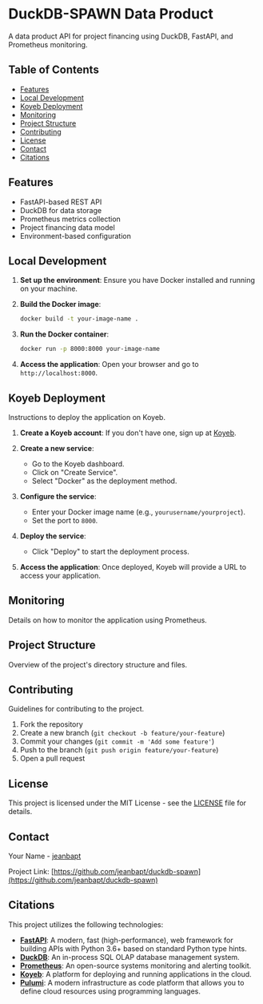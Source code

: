 # DuckDB-SPAWN Data Product

A data product API for project financing using DuckDB, FastAPI, and Prometheus monitoring.

## Table of Contents

- [Features](#features)
- [Local Development](#local-development)
- [Koyeb Deployment](#koyeb-deployment)
- [Monitoring](#monitoring)
- [Project Structure](#project-structure)
- [Contributing](#contributing)
- [License](#license)
- [Contact](#contact)
- [Citations](#citations)

## Features

- FastAPI-based REST API
- DuckDB for data storage
- Prometheus metrics collection
- Project financing data model
- Environment-based configuration

## Local Development

1. **Set up the environment**: Ensure you have Docker installed and running on your machine.

2. **Build the Docker image**:

   ```bash
   docker build -t your-image-name .
   ```

3. **Run the Docker container**:

   ```bash
   docker run -p 8000:8000 your-image-name
   ```

4. **Access the application**: Open your browser and go to `http://localhost:8000`.

## Koyeb Deployment

Instructions to deploy the application on Koyeb.

1. **Create a Koyeb account**: If you don't have one, sign up at [Koyeb](https://www.koyeb.com).

2. **Create a new service**:
   - Go to the Koyeb dashboard.
   - Click on "Create Service".
   - Select "Docker" as the deployment method.

3. **Configure the service**:
   - Enter your Docker image name (e.g., `yourusername/yourproject`).
   - Set the port to `8000`.

4. **Deploy the service**:
   - Click "Deploy" to start the deployment process.

5. **Access the application**: Once deployed, Koyeb will provide a URL to access your application.

## Monitoring

Details on how to monitor the application using Prometheus.

## Project Structure

Overview of the project's directory structure and files.

## Contributing

Guidelines for contributing to the project.

1. Fork the repository
2. Create a new branch (`git checkout -b feature/your-feature`)
3. Commit your changes (`git commit -m 'Add some feature'`)
4. Push to the branch (`git push origin feature/your-feature`)
5. Open a pull request

## License

This project is licensed under the MIT License - see the [LICENSE](LICENSE) file for details.

## Contact

Your Name - [jeanbapt](mailto:jeanbapt@dealexmachina.com)

Project Link: [https://github.com/jeanbapt/duckdb-spawn](https://github.com/jeanbapt/duckdb-spawn)

## Citations

This project utilizes the following technologies:

- **[FastAPI](https://fastapi.tiangolo.com/)**: A modern, fast (high-performance), web framework for building APIs with Python 3.6+ based on standard Python type hints.
- **[DuckDB](https://duckdb.org/)**: An in-process SQL OLAP database management system.
- **[Prometheus](https://prometheus.io/)**: An open-source systems monitoring and alerting toolkit.
- **[Koyeb](https://www.koyeb.com/)**: A platform for deploying and running applications in the cloud.
- **[Pulumi](https://www.pulumi.com/)**: A modern infrastructure as code platform that allows you to define cloud resources using programming languages.
